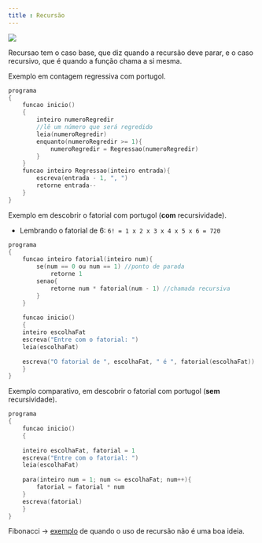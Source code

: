 ```yaml
---
title : Recursão
---
```


![](https://ling123labs.com/assets/img/lab-post-10/recursion-meme.gif)

Recursao tem o caso base, que diz quando a recursão deve parar, e o caso recursivo, que é quando a função chama a si mesma.

Exemplo em contagem regressiva com portugol.

```c
programa
{
	funcao inicio()
	{
		inteiro numeroRegredir
		//lê um número que será regredido
		leia(numeroRegredir)
		enquanto(numeroRegredir >= 1){
			numeroRegredir = Regressao(numeroRegredir)
		}
	}
	funcao inteiro Regressao(inteiro entrada){
		escreva(entrada - 1, ", ")
		retorne entrada--
	}
}

```

Exemplo em descobrir o fatorial com portugol (**com** recursividade).
- Lembrando o fatorial de 6:  `6! = 1 x 2 x 3 x 4 x 5 x 6 = 720`

```c
programa
{
	funcao inteiro fatorial(inteiro num){
		se(num == 0 ou num == 1) //ponto de parada
			retorne 1
		senao{
			retorne num * fatorial(num - 1) //chamada recursiva
		}
	}
	
	funcao inicio()
	{	
	inteiro escolhaFat
	escreva("Entre com o fatorial: ")
	leia(escolhaFat)
	
	escreva("O fatorial de ", escolhaFat, " é ", fatorial(escolhaFat)) 
	}
}
```

Exemplo comparativo, em descobrir o fatorial com portugol (**sem** recursividade).

```c
programa
{
	funcao inicio()
	{
	
	inteiro escolhaFat, fatorial = 1
	escreva("Entre com o fatorial: ")
	leia(escolhaFat)
	
	para(inteiro num = 1; num <= escolhaFat; num++){
		fatorial = fatorial * num
	}
	escreva(fatorial)
	}
}
```

Fibonacci -> [exemplo](https://www.youtube.com/watch?v=Nxx7WqIDGCI&list=PLqJK4Oyr5WSgsSi26lXEm-SOnZkhkUO7k&index=4) de quando o uso de recursão não é uma boa ideia.
